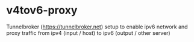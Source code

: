 # v4tov6-proxy
Tunnelbroker (https://tunnelbroker.net) setup to enable ipv6 network and proxy traffic from ipv4 (input / host) to ipv6 (output / other server)
